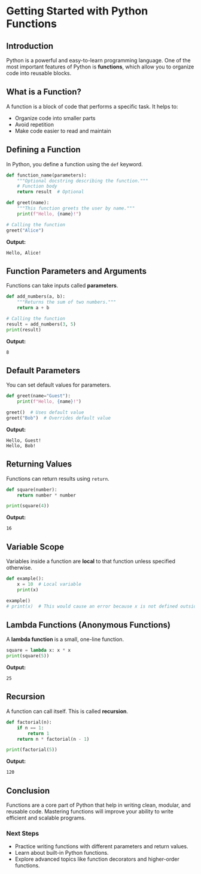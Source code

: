# Getting Started with Python Functions

## Introduction

Python is a powerful and easy-to-learn programming language. One of the most important features of Python is **functions**, which allow you to organize code into reusable blocks.

## What is a Function?

A function is a block of code that performs a specific task. It helps to:

- Organize code into smaller parts
- Avoid repetition
- Make code easier to read and maintain

## Defining a Function

In Python, you define a function using the `def` keyword.

```python
def function_name(parameters):
    """Optional docstring describing the function."""
    # Function body
    return result  # Optional
```

```python
def greet(name):
    """This function greets the user by name."""
    print(f"Hello, {name}!")

# Calling the function
greet("Alice")
```

**Output:**

```code
Hello, Alice!
```

## Function Parameters and Arguments

Functions can take inputs called **parameters**.

```python
def add_numbers(a, b):
    """Returns the sum of two numbers."""
    return a + b

# Calling the function
result = add_numbers(3, 5)
print(result)
```

**Output:**

```code
8
```

## Default Parameters

You can set default values for parameters.

```python
def greet(name="Guest"):
    print(f"Hello, {name}!")

greet()  # Uses default value
greet("Bob")  # Overrides default value
```

**Output:**

```code
Hello, Guest!
Hello, Bob!
```

## Returning Values

Functions can return results using `return`.

```python
def square(number):
    return number * number

print(square(4))
```

**Output:**

```code
16
```

## Variable Scope

Variables inside a function are **local** to that function unless specified otherwise.

```python
def example():
    x = 10  # Local variable
    print(x)

example()
# print(x)  # This would cause an error because x is not defined outside the function
```

## Lambda Functions (Anonymous Functions)

A **lambda function** is a small, one-line function.

```python
square = lambda x: x * x
print(square(5))
```

**Output:**

```code
25
```

## Recursion

A function can call itself. This is called **recursion**.

```python
def factorial(n):
    if n == 1:
        return 1
    return n * factorial(n - 1)

print(factorial(5))
```

**Output:**

```code
120
```

## Conclusion

Functions are a core part of Python that help in writing clean, modular, and reusable code. Mastering functions will improve your ability to write efficient and scalable programs.

### Next Steps

- Practice writing functions with different parameters and return values.
- Learn about built-in Python functions.
- Explore advanced topics like function decorators and higher-order functions.
